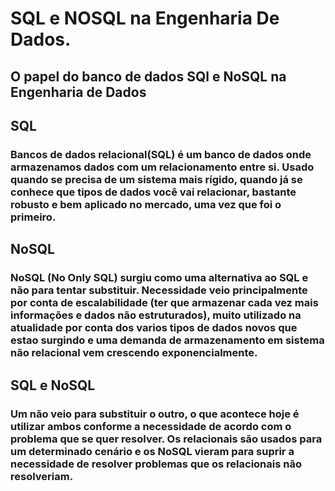 # SQL e NOSQL na Engenharia De Dados.

## O papel do banco de dados SQl e NoSQL na Engenharia de Dados

## SQL

### Bancos de dados relacional(SQL) é um banco de dados onde armazenamos dados com um relacionamento entre si. Usado quando se precisa de um sistema mais rígido, quando já se conhece que tipos de dados você vai relacionar, bastante robusto e bem aplicado no mercado, uma vez que foi o primeiro.

## NoSQL

### NoSQL (No Only SQL) surgiu como uma alternativa ao SQL e não para tentar substituir. Necessidade veio principalmente por conta de escalabilidade (ter que armazenar cada vez mais informações e dados não estruturados), muito utilizado na atualidade por conta dos varios tipos de dados novos que estao surgindo e uma demanda de armazenamento em sistema não relacional vem crescendo exponencialmente.

## SQL e NoSQL

### Um não veio para substituir o outro, o que acontece hoje é utilizar ambos conforme a necessidade de acordo com o problema que se quer resolver. Os relacionais são usados para um determinado cenário e os NoSQL vieram para suprir a necessidade de resolver problemas que os relacionais não resolveriam.

